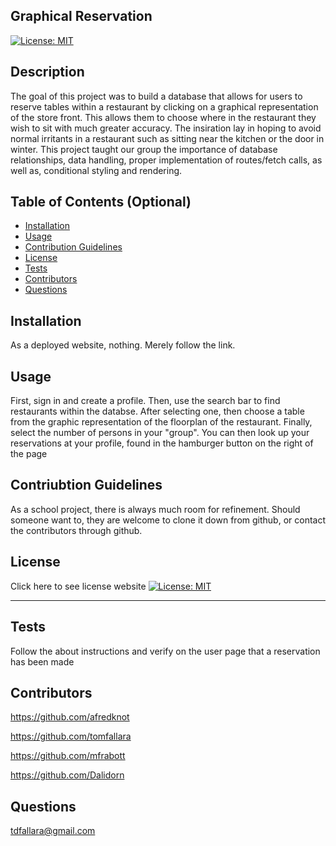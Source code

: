 ## Graphical Reservation
[![License: MIT](https://img.shields.io/badge/License-MIT-yellow.svg)](https://opensource.org/licenses/MIT)

## Description

The goal of this project was to build a database that allows for users to reserve tables within a restaurant by clicking on a graphical representation of the store front. This allows them to choose where in the restaurant  they wish to sit with much greater accuracy. The insiration lay in hoping to avoid normal irritants in a restaurant such as sitting near the kitchen or the door in winter. This project taught our group the importance of database relationships, data handling, proper implementation of routes/fetch calls, as well as, conditional styling and rendering.
      
## Table of Contents (Optional)

* [Installation](#installation)
* [Usage](#usage)
* [Contribution Guidelines](#contributionsGuidelines)
* [License](#license)
* [Tests](#tests)
* [Contributors](#contributors)
* [Questions](#questions)

## Installation

As a deployed website, nothing. Merely follow the link.

## Usage

First, sign in and create a profile. Then, use the search bar to find restaurants within the databse. After selecting one, then choose a table from the graphic representation of the floorplan of the restaurant. Finally, select the number of persons in your "group".  You can then look up your reservations at your profile, found in the hamburger button on the right of the page
 
## Contriubtion Guidelines
 
As a school project, there is always much room for refinement. Should someone want to, they are welcome to clone it down from github, or contact the contributors through github.
 
## License
 
Click here to see license website [![License: MIT](https://img.shields.io/badge/License-MIT-yellow.svg)](https://opensource.org/licenses/MIT)
 
---
 
## Tests
 
Follow the about instructions and verify on the user page that a reservation has been made

## Contributors

https://github.com/afredknot

https://github.com/tomfallara

https://github.com/mfrabott

https://github.com/Dalidorn 

## Questions
  
  tdfallara@gmail.com